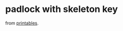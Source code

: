 # padlock with skeleton key

from [printables](https://www.printables.com/model/530288-padlock-with-skeleton-key-100-printable-no-hardwar).
